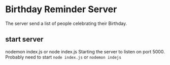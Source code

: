 # Birthday Reminder Server
The server send a list of people celebrating their Birthday.

## start server
nodemon index.js or node index.js
Starting the server to listen on port 5000.
Probably need to start `node index.js` or `nodemon indejs`
